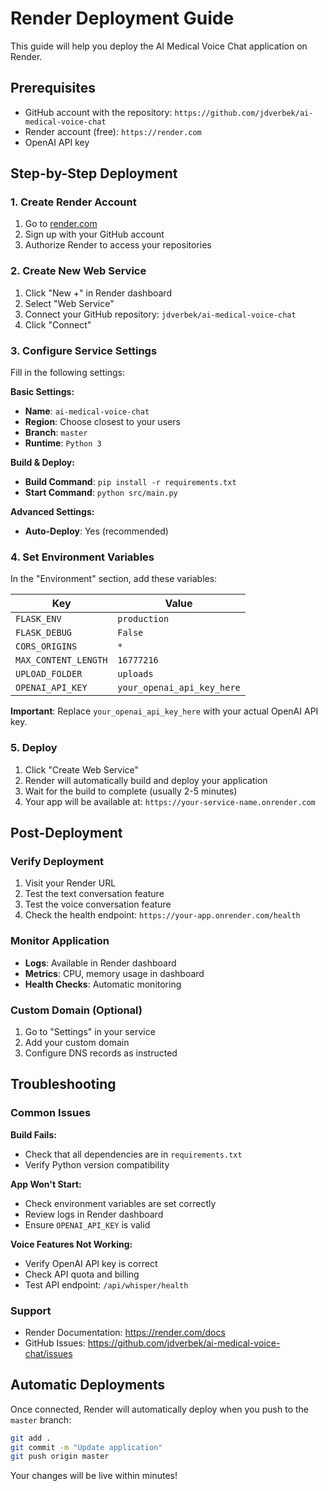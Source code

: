 # Render Deployment Guide

This guide will help you deploy the AI Medical Voice Chat application on Render.

## Prerequisites

- GitHub account with the repository: `https://github.com/jdverbek/ai-medical-voice-chat`
- Render account (free): `https://render.com`
- OpenAI API key

## Step-by-Step Deployment

### 1. Create Render Account
1. Go to [render.com](https://render.com)
2. Sign up with your GitHub account
3. Authorize Render to access your repositories

### 2. Create New Web Service
1. Click "New +" in Render dashboard
2. Select "Web Service"
3. Connect your GitHub repository: `jdverbek/ai-medical-voice-chat`
4. Click "Connect"

### 3. Configure Service Settings
Fill in the following settings:

**Basic Settings:**
- **Name**: `ai-medical-voice-chat`
- **Region**: Choose closest to your users
- **Branch**: `master`
- **Runtime**: `Python 3`

**Build & Deploy:**
- **Build Command**: `pip install -r requirements.txt`
- **Start Command**: `python src/main.py`

**Advanced Settings:**
- **Auto-Deploy**: Yes (recommended)

### 4. Set Environment Variables
In the "Environment" section, add these variables:

| Key | Value |
|-----|-------|
| `FLASK_ENV` | `production` |
| `FLASK_DEBUG` | `False` |
| `CORS_ORIGINS` | `*` |
| `MAX_CONTENT_LENGTH` | `16777216` |
| `UPLOAD_FOLDER` | `uploads` |
| `OPENAI_API_KEY` | `your_openai_api_key_here` |

**Important**: Replace `your_openai_api_key_here` with your actual OpenAI API key.

### 5. Deploy
1. Click "Create Web Service"
2. Render will automatically build and deploy your application
3. Wait for the build to complete (usually 2-5 minutes)
4. Your app will be available at: `https://your-service-name.onrender.com`

## Post-Deployment

### Verify Deployment
1. Visit your Render URL
2. Test the text conversation feature
3. Test the voice conversation feature
4. Check the health endpoint: `https://your-app.onrender.com/health`

### Monitor Application
- **Logs**: Available in Render dashboard
- **Metrics**: CPU, memory usage in dashboard
- **Health Checks**: Automatic monitoring

### Custom Domain (Optional)
1. Go to "Settings" in your service
2. Add your custom domain
3. Configure DNS records as instructed

## Troubleshooting

### Common Issues

**Build Fails:**
- Check that all dependencies are in `requirements.txt`
- Verify Python version compatibility

**App Won't Start:**
- Check environment variables are set correctly
- Review logs in Render dashboard
- Ensure `OPENAI_API_KEY` is valid

**Voice Features Not Working:**
- Verify OpenAI API key is correct
- Check API quota and billing
- Test API endpoint: `/api/whisper/health`

### Support
- Render Documentation: https://render.com/docs
- GitHub Issues: https://github.com/jdverbek/ai-medical-voice-chat/issues

## Automatic Deployments

Once connected, Render will automatically deploy when you push to the `master` branch:

```bash
git add .
git commit -m "Update application"
git push origin master
```

Your changes will be live within minutes!

